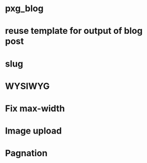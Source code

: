 pxg_blog
========

# reuse template for output of blog post

# slug

# WYSIWYG

# Fix max-width

# Image upload

# Pagnation